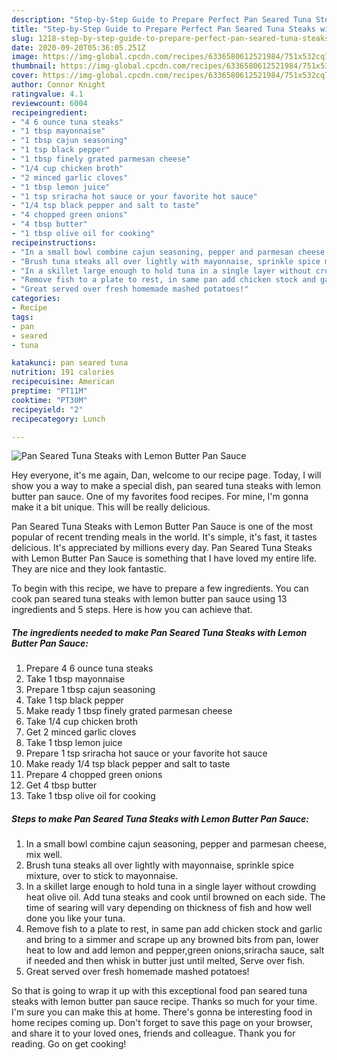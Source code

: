 ```yaml
---
description: "Step-by-Step Guide to Prepare Perfect Pan Seared Tuna Steaks with Lemon Butter Pan Sauce"
title: "Step-by-Step Guide to Prepare Perfect Pan Seared Tuna Steaks with Lemon Butter Pan Sauce"
slug: 1218-step-by-step-guide-to-prepare-perfect-pan-seared-tuna-steaks-with-lemon-butter-pan-sauce
date: 2020-09-20T05:36:05.251Z
image: https://img-global.cpcdn.com/recipes/6336580612521984/751x532cq70/pan-seared-tuna-steaks-with-lemon-butter-pan-sauce-recipe-main-photo.jpg
thumbnail: https://img-global.cpcdn.com/recipes/6336580612521984/751x532cq70/pan-seared-tuna-steaks-with-lemon-butter-pan-sauce-recipe-main-photo.jpg
cover: https://img-global.cpcdn.com/recipes/6336580612521984/751x532cq70/pan-seared-tuna-steaks-with-lemon-butter-pan-sauce-recipe-main-photo.jpg
author: Connor Knight
ratingvalue: 4.1
reviewcount: 6004
recipeingredient:
- "4 6 ounce tuna steaks"
- "1 tbsp mayonnaise"
- "1 tbsp cajun seasoning"
- "1 tsp black pepper"
- "1 tbsp finely grated parmesan cheese"
- "1/4 cup chicken broth"
- "2 minced garlic cloves"
- "1 tbsp lemon juice"
- "1 tsp sriracha hot sauce or your favorite hot sauce"
- "1/4 tsp black pepper and salt to taste"
- "4 chopped green onions"
- "4 tbsp butter"
- "1 tbsp olive oil for cooking"
recipeinstructions:
- "In a small bowl combine cajun seasoning, pepper and parmesan cheese, mix well."
- "Brush tuna steaks all over lightly with mayonnaise, sprinkle spice mixture, over to stick to mayonnaise."
- "In a skillet large enough to hold tuna in a single layer without crowding heat olive oil. Add tuna steaks and cook until browned on each side. The time of searing will vary depending on thickness of fish and how well done you like your tuna."
- "Remove fish to a plate to rest, in same pan add chicken stock and garlic and bring to a simmer and scrape up any browned bits from pan, lower heat to low and add lemon and pepper,green onions,sriracha sauce, salt if needed and then whisk in butter just until melted, Serve over fish."
- "Great served over fresh homemade mashed potatoes!"
categories:
- Recipe
tags:
- pan
- seared
- tuna

katakunci: pan seared tuna 
nutrition: 191 calories
recipecuisine: American
preptime: "PT11M"
cooktime: "PT30M"
recipeyield: "2"
recipecategory: Lunch

---
```



![Pan Seared Tuna Steaks with Lemon Butter Pan Sauce](https://img-global.cpcdn.com/recipes/6336580612521984/751x532cq70/pan-seared-tuna-steaks-with-lemon-butter-pan-sauce-recipe-main-photo.jpg)

Hey everyone, it's me again, Dan, welcome to our recipe page. Today, I will show you a way to make a special dish, pan seared tuna steaks with lemon butter pan sauce. One of my favorites food recipes. For mine, I'm gonna make it a bit unique. This will be really delicious.

Pan Seared Tuna Steaks with Lemon Butter Pan Sauce is one of the most popular of recent trending meals in the world. It's simple, it's fast, it tastes delicious. It's appreciated by millions every day. Pan Seared Tuna Steaks with Lemon Butter Pan Sauce is something that I have loved my entire life. They are nice and they look fantastic.




To begin with this recipe, we have to prepare a few ingredients. You can cook pan seared tuna steaks with lemon butter pan sauce using 13 ingredients and 5 steps. Here is how you can achieve that.

<!--inarticleads1-->

##### The ingredients needed to make Pan Seared Tuna Steaks with Lemon Butter Pan Sauce:

1. Prepare 4 6 ounce tuna steaks
1. Take 1 tbsp mayonnaise
1. Prepare 1 tbsp cajun seasoning
1. Take 1 tsp black pepper
1. Make ready 1 tbsp finely grated parmesan cheese
1. Take 1/4 cup chicken broth
1. Get 2 minced garlic cloves
1. Take 1 tbsp lemon juice
1. Prepare 1 tsp sriracha hot sauce or your favorite hot sauce
1. Make ready 1/4 tsp black pepper and salt to taste
1. Prepare 4 chopped green onions
1. Get 4 tbsp butter
1. Take 1 tbsp olive oil for cooking




<!--inarticleads2-->

##### Steps to make Pan Seared Tuna Steaks with Lemon Butter Pan Sauce:

1. In a small bowl combine cajun seasoning, pepper and parmesan cheese, mix well.
1. Brush tuna steaks all over lightly with mayonnaise, sprinkle spice mixture, over to stick to mayonnaise.
1. In a skillet large enough to hold tuna in a single layer without crowding heat olive oil. Add tuna steaks and cook until browned on each side. The time of searing will vary depending on thickness of fish and how well done you like your tuna.
1. Remove fish to a plate to rest, in same pan add chicken stock and garlic and bring to a simmer and scrape up any browned bits from pan, lower heat to low and add lemon and pepper,green onions,sriracha sauce, salt if needed and then whisk in butter just until melted, Serve over fish.
1. Great served over fresh homemade mashed potatoes!




So that is going to wrap it up with this exceptional food pan seared tuna steaks with lemon butter pan sauce recipe. Thanks so much for your time. I'm sure you can make this at home. There's gonna be interesting food in home recipes coming up. Don't forget to save this page on your browser, and share it to your loved ones, friends and colleague. Thank you for reading. Go on get cooking!
